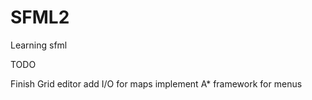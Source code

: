 # SFML2
Learning sfml 

TODO

Finish Grid editor
add I/O for maps
implement A* 
framework for menus

